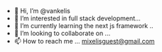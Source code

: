 - 👋 Hi, I’m @vankelis
- 👀 I’m interested in full stack development...
- 🌱 I’m currently learning the next js framework ..
- 💞️ I’m looking to collaborate on ...
- 📫 How to reach me ... mixelisguest@gmail.com

<!---
vankelis/vankelis is a ✨ special ✨ repository because its `README.md` (this file) appears on your GitHub profile.
You can click the Preview link to take a look at your changes.
--->
